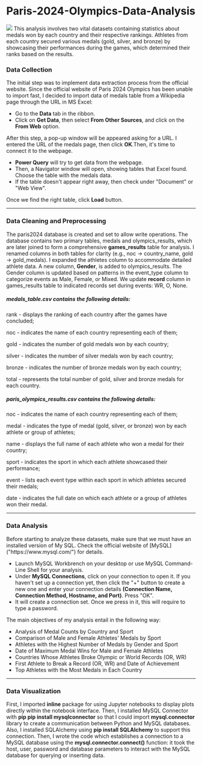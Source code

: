 # Paris-2024-Olympics-Data-Analysis
![]("C:\Users\User\Music\img\compare_number_of_medals.png")
This analysis involves two vital datasets containing statistics about medals won by each country and their respective rankings. Athletes from each country secured various medals (gold, silver, and bronze) by showcasing their performances during the games, which determined their ranks based on the results.
<h3>Data Collection</h3>
<p>The initial step was to implement data extraction process from the official website. Since the official website of Paris 2024 Olympics has been unable to import fast, I decided to import data of medals table from a Wikipedia page through the URL in MS Excel:</p>
<ul>
  <li>Go to the <strong>Data</strong> tab in the ribbon.</li>
  <li>Click on <strong>Get Data</strong>, then select <strong>From Other Sources</strong>, and click on the <strong>From Web</strong> option.</li>
</ul>
  <p>After this step, a pop-up window will be appeared asking for a URL. I entered the URL of the medals page, then click <strong>OK</strong>.Then, it's time to connect it to the webpage.</p>
  
<ul>
  <li><strong>Power Query</strong> will try to get data from the webpage.</li>
  <li>Then, a Navigator window will open, showing tables that Excel found. Choose the table with the medals data.</li>
  <li>If the table doesn't appear right away, then check under "Document" or "Web View".</li>
</ul>
<p>Once we find the right table, click <strong>Load</strong> button.</p>
<hr/>
<h3>Data Cleaning and Preprocessing</h3>
The paris2024 database is created and set to allow write operations. The database contains two primary tables, medals and olympics_results, which are later joined to form a comprehensive <strong>games_results</strong> table for analysis. I renamed columns in both tables for clarity (e.g., noc → country_name, gold → gold_medals). I expanded the athletes column to accommodate detailed athlete data. A new column, <strong>Gender</strong>, is added to olympics_results.  The Gender column is updated based on patterns in the event_type column to categorize events as Male, Female, or Mixed. We update <strong>record</strong> column in games_results table to indicated records set during events: WR, O, None. 

<h5>medals_table.csv contains the following details:</h5>

rank - displays the ranking of each country after the games have concluded;

noc - indicates the name of each country representing each of them;

gold - indicates the number of gold medals won by each country;

silver - indicates the number of silver medals won by each country;

bronze - indicates the number of bronze medals won by each country;

total - represents the total number of gold, silver and bronze medals for each country.

<h5>paris_olympics_results.csv contains the following details:</h5>

noc - indicates the name of each country representing each of them;

medal - indicates the type of medal (gold, silver, or bronze) won by each athlete or group of athletes;

name - displays the full name of each athlete who won a medal for their country;

sport - indicates the sport in which each athlete showcased their performance;

event - lists each event type within each sport in which athletes secured their medals;

date - indicates the full date on which each athlete or a group of athletes won their medal.
<hr />
<h3>Data Analysis</h3>
<p>Before starting to analyze these datasets, make sure that we must have an installed version of My SQL. Check the official website of [MySQL]("https://www.mysql.com/") for details.</p>
<ul>
  <li>Launch MySQL Workbrench on your desktop or use MySQL Command-Line Shell for your analysis.</li>
  <li>Under <strong>MySQL Connections</strong>, click on your connection to open it. If you haven't set up a connection yet, then click the "+" button to create a new one and enter your connection details <strong>(Connection Name, Connection Method, Hostname, and Port)</strong>. Press "OK".</li>
  <li>It will create a connection set. Once we press in it, this will require to type a password.</li>
</ul>

<p>The main objectives of my analysis entail in the following way:</p>

<ul>
  <li>Analysis of Medal Counts by Country and Sport</li>
  <li>Comparison of Male and Female Athletes' Medals by Sport</li>
  <li>Athletes with the Highest Number of Medals by Gender and Sport</li>
  <li>Date of Maximum Medal Wins for Male and Female Athletes</li>
  <li>Countries Whose Athletes Broke Olympic or World Records (OR, WR)</li>
  <li>First Athlete to Break a Record (OR, WR) and Date of Achievement</li>
  <li>Top Athletes with the Most Medals in Each Country</li>
</ul>
<hr />
<h3>Data Visualization</h3>
First, I imported <strong>inline</strong> package for using Jupyter notebooks to display plots directly within the notebook interface. Then, I installed MySQL Connector with <strong>pip pip install mysqlconnector</strong> so that I could import <strong>mysql.connector</strong> library to create a communication between Python and MySQL databases. Also, I installed SQLAlchemy using <strong>pip install SQLAlchemy</strong> to support this connection. Then, I wrote the code which establishes a connection to a MySQL database using the <strong>mysql.connector.connect()</strong> function: it took the host, user, password and database parameters to interact with the MySQL database for querying or inserting data. 


